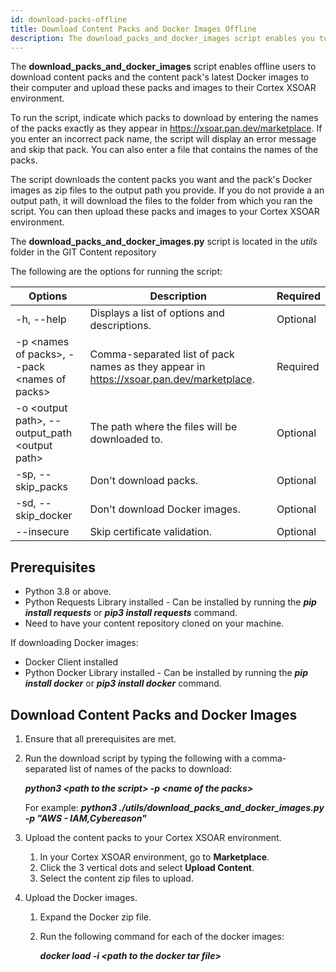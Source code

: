 ```yaml
---
id: download-packs-offline
title: Download Content Packs and Docker Images Offline
description: The download_packs_and_docker_images script enables you to download content packs and Docker images to your computer when working offline.
---
```



The **download_packs_and_docker_images** script enables offline users to download content packs and the content pack's latest Docker images to their computer and upload these packs and images to their Cortex XSOAR environment. 


To run the script, indicate which packs to download by entering the names of the packs exactly as they appear in https://xsoar.pan.dev/marketplace. If you enter an incorrect pack name, the script will display an error message and skip that pack. You can also enter a file that contains the names of the packs. 

The script downloads the content packs you want and the pack's Docker images as zip files to the output path you provide. If you do not provide a an output path, it will download the files to the folder from which you ran the script. You can then upload these packs and images to your Cortex XSOAR environment.


The **download_packs_and_docker_images.py** script is located in the *utils* folder in the GIT Content repository


The following are the options for running the script:

| Options | Description | Required |
| ----- | ------| ----- |
| -h, --help | Displays a list of options and descriptions. | Optional |
| -p &lt;names of packs&gt;, --pack &lt;names of packs&gt; | Comma-separated list of pack names as they appear in https://xsoar.pan.dev/marketplace. | Required |
| -o &lt;output path&gt;, --output_path &lt;output path&gt; | The path where the files will be downloaded to. | Optional |
| -sp, --skip_packs | Don't download packs. | Optional |
| -sd, --skip_docker | Don't download Docker images. | Optional |
| --insecure | Skip certificate validation. | Optional |

## Prerequisites
- Python 3.8 or above.
- Python Requests Library installed - Can be installed by running the ***pip install requests*** or ***pip3 install requests*** command.
- Need to have your content repository cloned on your machine.

If downloading Docker images:
- Docker Client installed
- Python Docker Library installed - Can be installed by running the ***pip install docker*** or ***pip3 install docker*** command.

## Download Content Packs and Docker Images

1. Ensure that all prerequisites are met.

2. Run the download script by typing the following with a comma-separated list of names of the packs to download:

   ***python3 &lt;path to the script&gt; -p &lt;name of the packs&gt;***

   For example:
***python3 ./utils/download_packs_and_docker_images.py -p "AWS - IAM,Cybereason"***

3. Upload the content packs to your Cortex XSOAR environment.
   1. In your Cortex XSOAR environment, go to **Marketplace**.
   2. Click the 3 vertical dots and select **Upload Content**.
   3. Select the content zip files to upload.
4. Upload the Docker images.
   1. Expand the Docker zip file.
   2. Run the following command for each of the docker images:

      ***docker load -i &lt;path to the docker tar file&gt;***

